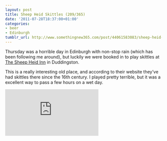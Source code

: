 ```yaml
---
layout: post
title: Sheep Heid Skittles (209/365)
date: '2011-07-28T18:37:00+01:00'
categories:
- beer
- Edinburgh
tumblr_url: http://www.somethingnew365.com/post/44061583083/sheep-heid-skittles-209365
---
```

Thursday was a horrible day in Edinburgh with non-stop rain (which has been following me around), but luckily we were booked in to play skittles at [The Sheep Heid Inn](http://www.sheepheid.co.uk/) in Duddingston.

This is a really interesting old place, and according to their website they’ve had skittles there since the 16th century. I played pretty terrible, but it was a excellent way to pass a few hours on a wet day.

<iframe src="http://www.youtube.com/embed/O-yo6ssk3_s?wmode=transparent" frameborder="0"></iframe>
                                    

